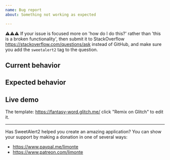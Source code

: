 ```yaml
---
name: Bug report
about: Something not working as expected

---
```


⚠⚠⚠ If your issue is focused more on 'how do I do this?' rather than 'this is a broken functionality', then submit it to StackOverflow https://stackoverflow.com/questions/ask instead of GitHub, and make sure you add the `sweetalert2` tag to the question.

## Current behavior

<!-- Describe how the issue manifests. -->

## Expected behavior

<!-- Describe what the desired behavior would be. -->

## Live demo

<!-- If possible, please provide a working example in order for us to be able to reproduce the issue -->

The template: https://fantasy-word.glitch.me/ click "Remix on Glitch" to edit it.


---

Has SweetAlert2 helped you create an amazing application? You can show your support by making a donation in one of several ways:
- https://www.paypal.me/limonte
- https://www.patreon.com/limonte
